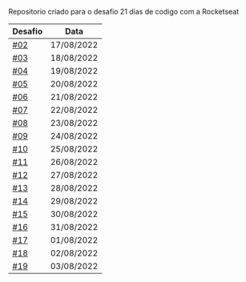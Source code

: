 Repositorio criado para o desafio 21 dias de codigo com a Rocketseat

| Desafio                                                         | Data       |
| --------------------------------------------------------------- | ---------- |
| [#02](https://ovictorlelis.github.io/21-dias-de-codigo/dia-02/) | 17/08/2022 |
| [#03](https://ovictorlelis.github.io/21-dias-de-codigo/dia-03/) | 18/08/2022 |
| [#04](https://ovictorlelis.github.io/21-dias-de-codigo/dia-04/) | 19/08/2022 |
| [#05](https://ovictorlelis.github.io/21-dias-de-codigo/dia-05/) | 20/08/2022 |
| [#06](https://ovictorlelis.github.io/21-dias-de-codigo/dia-06/) | 21/08/2022 |
| [#07](https://ovictorlelis.github.io/21-dias-de-codigo/dia-07/) | 22/08/2022 |
| [#08](https://ovictorlelis.github.io/21-dias-de-codigo/dia-08/) | 23/08/2022 |
| [#09](https://ovictorlelis.github.io/21-dias-de-codigo/dia-09/) | 24/08/2022 |
| [#10](https://ovictorlelis.github.io/21-dias-de-codigo/dia-10/) | 25/08/2022 |
| [#11](https://ovictorlelis.github.io/21-dias-de-codigo/dia-11/) | 26/08/2022 |
| [#12](https://ovictorlelis.github.io/21-dias-de-codigo/dia-12/) | 27/08/2022 |
| [#13](https://ovictorlelis.github.io/21-dias-de-codigo/dia-13/) | 28/08/2022 |
| [#14](https://ovictorlelis.github.io/21-dias-de-codigo/dia-14/) | 29/08/2022 |
| [#15](https://ovictorlelis.github.io/21-dias-de-codigo/dia-15/) | 30/08/2022 |
| [#16](https://ovictorlelis.github.io/21-dias-de-codigo/dia-16/) | 31/08/2022 |
| [#17](https://ovictorlelis.github.io/21-dias-de-codigo/dia-17/) | 01/08/2022 |
| [#18](https://ovictorlelis.github.io/21-dias-de-codigo/dia-18/) | 02/08/2022 |
| [#19](https://ovictorlelis.github.io/21-dias-de-codigo/dia-19/) | 03/08/2022 |
